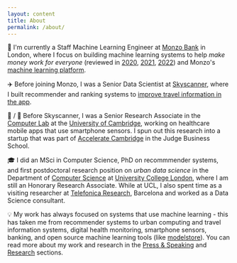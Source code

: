```yaml
---
layout: content
title: About
permalink: /about/
---
```


🏦 I'm currently a Staff Machine Learning Engineer at [Monzo Bank](https://monzo.com/) in London, where I focus on building machine learning systems to help _make money work for everyone_ (reviewed in [2020](http://nlathia.github.io/2020/10/Monzo-ML.html), [2021](https://nlathia.github.io/2021/10/Monzo-ML.html), [2022](https://monzo.com/blog/2022/12/19/machine-learning-at-monzo-in-2022)) and Monzo's [machine learning platform](https://nlathia.github.io/2022/04/Monzo-ML-stack.html).

✈️ Before joining Monzo, I was a Senior Data Scientist at [Skyscanner](http://skyscanner.net/), where I built recommender and ranking systems to [improve travel information in the app](https://medium.com/@neal_lathia/five-lessons-from-building-machine-learning-systems-d703162846ad). 

🏫 / 📲 Before Skyscanner, I was a Senior Research Associate in the [Computer Lab](https://www.cl.cam.ac.uk/research/srg/netos/people/) at the [University of Cambridge](https://www.cam.ac.uk/), working on healthcare mobile apps that use smartphone sensors. I spun out this research into a startup that was part of [Accelerate Cambridge](https://www.jbs.cam.ac.uk/entrepreneurship/programmes/accelerate-cambridge/) in the Judge Business School.

🎓 I did an MSci in Computer Science, PhD on recommmender systems, and first postdoctoral research position on _urban data science_ in the Department of [Computer Science](http://www.cs.ucl.ac.uk/home/) at [University College London](https://www.ucl.ac.uk/), where I am still an Honorary Research Associate. While at UCL, I also spent time as a visiting researcher at [Telefonica Research](http://www.tid.es/), Barcelona and worked as a Data Science consultant.

💡 My work has always focused on systems that use machine learning - this has taken me from recommender systems to urban computing and travel information systems, digital health monitoring, smartphone sensors, banking, and open source machine learning tools (like [modelstore](https://github.com/operatorai/modelstore)). You can read more about my work and research in the [Press & Speaking](../public/) and [Research](../research/) sections. 

